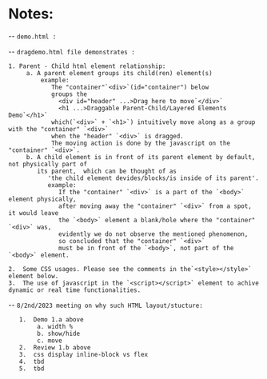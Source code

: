 # Notes:

-- `demo.html :`

-- `dragdemo.html file demonstrates :`

    1. Parent - Child html element relationship:
         a. A parent element groups its child(ren) element(s)
             example:
                The "container"`<div>`(id="container") below
                groups the
                  <div id="header" ...>Drag here to move`</div>`
                  <h1 ...>Draggable Parent-Child/Layered Elements Demo`</h1>`
                which(`<div>` + `<h1>`) intuitively move along as a group with the "container" `<div>`
                when the "header" `<div>` is dragged.
                The moving action is done by the javascript on the "container" `<div>`.
         b. A child element is in front of its parent element by default, not physically part of
            its parent,  which can be thought of as
               'the child element devides/blocks/is inside of its parent'.
               example:
                  If the "container" `<div>` is a part of the `<body>` element physically,
                  after moving away the "container" `<div>` from a spot, it would leave
                  the `<body>` element a blank/hole where the "container" `<div>` was,
                  evidently we do not observe the mentioned phenomenon,
                  so concluded that the "container" `<div>`
                  must be in front of the `<body>`, not part of the `<body>` element.

    2.  Some CSS usages. Please see the comments in the`<style></style>` element below.
    3.  The use of javascript in the `<script></script>` element to achive dynamic or real time functionalities.

-- `8/2nd/2023 meeting on why such HTML layout/stucture:`

       1.  Demo 1.a above
            a. width %
            b. show/hide
            c. move 
       2.  Review 1.b above  
       3.  css display inline-block vs flex 
       4.  tbd
       5.  tbd 